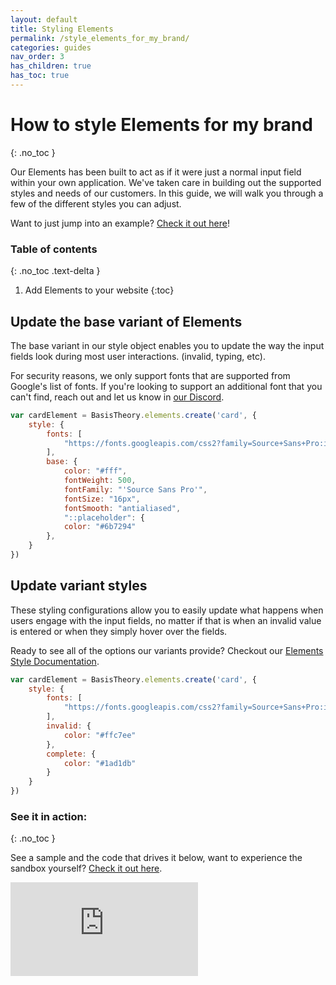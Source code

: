 ```yaml
---
layout: default
title: Styling Elements 
permalink: /style_elements_for_my_brand/
categories: guides
nav_order: 3
has_children: true
has_toc: true
---
```

# How to style Elements for my brand
{: .no_toc }

Our Elements has been built to act as if it were just a normal input field within your own application. We've taken care in building out the supported styles and needs of our customers. In this guide, we will walk you through a few of the different styles you can adjust.

Want to just jump into an example? [Check it out here](https://codesandbox.io/s/styling-elements-sample-0eyoh)!

### Table of contents
{: .no_toc .text-delta }

1. Add Elements to your website 
{:toc}


## Update the base variant of Elements

The base variant in our style object enables you to update the way the input fields look during most user interactions. (invalid, typing, etc).

For security reasons, we only support fonts that are supported from Google's list of fonts. If you're looking to support an additional font that you can't find, reach out and let us know in [our Discord](https://discord.gg/XjWsy8PqK2).


```js
var cardElement = BasisTheory.elements.create('card', {
    style: {
        fonts: [
            "https://fonts.googleapis.com/css2?family=Source+Sans+Pro:ital,wght@0,200;0,300;0,400;0,600;0,700;0,900;1,200;1,300;1,400;1,600;1,700;1,900&display=swap"
        ],
        base: {
            color: "#fff",
            fontWeight: 500,
            fontFamily: "'Source Sans Pro'",
            fontSize: "16px",
            fontSmooth: "antialiased",
            "::placeholder": {
            color: "#6b7294"
        },
    }
})
```

## Update variant styles

These styling configurations allow you to easily update what happens when users engage with the input fields, no matter if that is when an invalid value is entered or when they simply hover over the fields.

Ready to see all of the options our variants provide? Checkout our [Elements Style Documentation](https://docs.basistheory.com/elements/#element-style).

```js
var cardElement = BasisTheory.elements.create('card', {
    style: {
        fonts: [
            "https://fonts.googleapis.com/css2?family=Source+Sans+Pro:ital,wght@0,200;0,300;0,400;0,600;0,700;0,900;1,200;1,300;1,400;1,600;1,700;1,900&display=swap"
        ],
        invalid: {
            color: "#ffc7ee"
        },
        complete: {
            color: "#1ad1db"
        }
    }
})
```

### See it in action:
{: .no_toc }

See a sample and the code that drives it below, want to experience the sandbox yourself? [Check it out here](https://codesandbox.io/s/styling-elements-sample-0eyoh).

<div class="iframe-container">
  <iframe src="https://codesandbox.io/embed/styling-elements-sample-0eyoh?fontsize=14&hidenavigation=1&theme=dark" class="iframe-code" allowfullscreen="" frameborder="0"></iframe>
</div>
